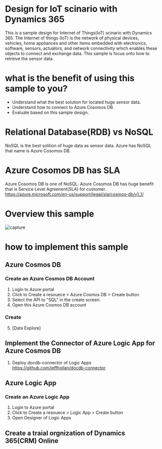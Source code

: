 # Design for IoT scinario with Dynamics 365
This is a sample design for Internet of Things(IoT) scinario with Dynamics 365.
The Internet of things (IoT) is the network of physical devices, vehicles, home appliances and other items embedded with electronics, software, sensors, actuators, and network connectivity which enables these objects to connect and exchange data. This sample is focus onto how to retreive the sensor data.

# what is the benefit of using this sample to you?

- Understand what the best solution for located huge sensor data.
- Understand how to connect to Azure Cosomos DB.
- Evaluate based on this sample design.

# Relational Database(RDB) vs NoSQL

NoSQL is the best solition of huge data as sensor data. 
Azure has NoSQL that name is Azure Cosomos DB.

# Azure Cosomos DB has SLA

Azure Cosomos DB is one of NoSQL. Azure Cosomos DB has huge benefit that is Service Level Agreenent(SLA) for customer.
https://azure.microsoft.com/en-us/support/legal/sla/cosmos-db/v1_1/

# Overview this sample

![capture](https://user-images.githubusercontent.com/19568228/34714600-4c259264-f56d-11e7-8bc1-119d7cfc15af.JPG)

# how to implement this sample

## Azure Cosmos DB
### Create an Azure Cosmos DB Account
1. Login to Azure portal
2. Click to Create a resouece > Azure Cosmos DB >  Create button
3. Select the API to "SQL" in the create screen.
4. Open this Azure Cosmos DB account

### Create 
5. [Data Explore] 

## Implement the Connector of Azure Logic App for Azure Cosmos DB
1. Deploy docdb-connector of Logic Apps
https://github.com/jeffhollan/docdb-connector

## Azure Logic App
### Create an Azure Logic App
1. Login to Azure portal
2. Click to Create a resouece > Logic App >  Create button
3. Open Designer of Logic Apps




## Create a traial orgnization of Dynamics 365(CRM) Online 


